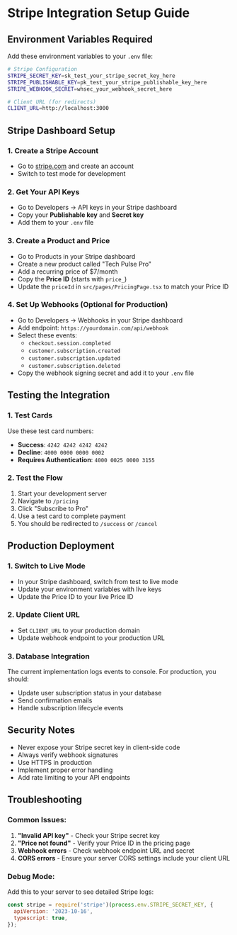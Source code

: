 # Stripe Integration Setup Guide

## Environment Variables Required

Add these environment variables to your `.env` file:

```bash
# Stripe Configuration
STRIPE_SECRET_KEY=sk_test_your_stripe_secret_key_here
STRIPE_PUBLISHABLE_KEY=pk_test_your_stripe_publishable_key_here
STRIPE_WEBHOOK_SECRET=whsec_your_webhook_secret_here

# Client URL (for redirects)
CLIENT_URL=http://localhost:3000
```

## Stripe Dashboard Setup

### 1. Create a Stripe Account
- Go to [stripe.com](https://stripe.com) and create an account
- Switch to test mode for development

### 2. Get Your API Keys
- Go to Developers → API keys in your Stripe dashboard
- Copy your **Publishable key** and **Secret key**
- Add them to your `.env` file

### 3. Create a Product and Price
- Go to Products in your Stripe dashboard
- Create a new product called "Tech Pulse Pro"
- Add a recurring price of $7/month
- Copy the **Price ID** (starts with `price_`)
- Update the `priceId` in `src/pages/PricingPage.tsx` to match your Price ID

### 4. Set Up Webhooks (Optional for Production)
- Go to Developers → Webhooks in your Stripe dashboard
- Add endpoint: `https://yourdomain.com/api/webhook`
- Select these events:
  - `checkout.session.completed`
  - `customer.subscription.created`
  - `customer.subscription.updated`
  - `customer.subscription.deleted`
- Copy the webhook signing secret and add it to your `.env` file

## Testing the Integration

### 1. Test Cards
Use these test card numbers:
- **Success**: `4242 4242 4242 4242`
- **Decline**: `4000 0000 0000 0002`
- **Requires Authentication**: `4000 0025 0000 3155`

### 2. Test the Flow
1. Start your development server
2. Navigate to `/pricing`
3. Click "Subscribe to Pro"
4. Use a test card to complete payment
5. You should be redirected to `/success` or `/cancel`

## Production Deployment

### 1. Switch to Live Mode
- In your Stripe dashboard, switch from test to live mode
- Update your environment variables with live keys
- Update the Price ID to your live Price ID

### 2. Update Client URL
- Set `CLIENT_URL` to your production domain
- Update webhook endpoint to your production URL

### 3. Database Integration
The current implementation logs events to console. For production, you should:
- Update user subscription status in your database
- Send confirmation emails
- Handle subscription lifecycle events

## Security Notes

- Never expose your Stripe secret key in client-side code
- Always verify webhook signatures
- Use HTTPS in production
- Implement proper error handling
- Add rate limiting to your API endpoints

## Troubleshooting

### Common Issues:
1. **"Invalid API key"** - Check your Stripe secret key
2. **"Price not found"** - Verify your Price ID in the pricing page
3. **Webhook errors** - Check webhook endpoint URL and secret
4. **CORS errors** - Ensure your server CORS settings include your client URL

### Debug Mode:
Add this to your server to see detailed Stripe logs:
```javascript
const stripe = require('stripe')(process.env.STRIPE_SECRET_KEY, {
  apiVersion: '2023-10-16',
  typescript: true,
});
``` 